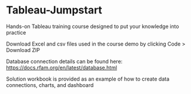# Tableau-Jumpstart
Hands-on Tableau training course designed to put your knowledge into practice

Download Excel and csv files used in the course demo by clicking Code > Download ZIP

Database connection details can be found here: https://docs.rfam.org/en/latest/database.html

Solution workbook is provided as an example of how to create data connections, charts, and dashboard

